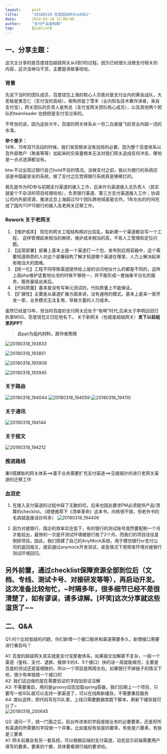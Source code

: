 ```yaml
---  
layout:     post   
title:      "20180318-百度超级网关从0到1"  
date:       2018-03-18 12:00:00  
author:     "支付产品架构群"  
tag:		[publish]   
--- 
```


## 一、分享主题：

这次主分享的是百度钱包超级网关从0到1的过程。因为已经很久没做支付相关的内容，这次没神马干货，主要是讲故事哈哈。

### 背景
 
先说下当时的团队成员，百度钱包上海的核心人员绝对是支付业内的黄金战队，大老板是里志仁（支付宝的高经），架构师是丁雪丰（业内知名技术著作译者，来自支付宝），网关团队的负责人是熊总（支付宝网关团队核心成员），以及其他两个团队的teamleader 也统统是支付宝过来的。   

不夸张的说，因为这些大牛，百度的网关体系从一穷二白直接飞跃至业内超一流的水准。   

**举个栗子：**    
14年、15年双11活动的时候，我们发现根本没有加班的必要，因为整个百度体系以及外部商户（聚美等等）加起来的交易量根本无法对我们网关造成任何冲击，哪怕是一点点涟漪都没有。   

btw.不过出现过银行自己hold不住的情况。没做支付之前，我以为银行的系统应该是中国最安全的系统，做了支付之后觉得银行系统真是够稀烂的。   

我先是作为RD参与前期支付渠道的接入工作，后来作为渠道接入总负责人（其实就是个干杂活的项目经理哈哈），负责银行渠道、第三方支付渠道接入工作；协调公司内外部资源，推进北京上海超过10个团队跨地域紧密合作，1年左右的时间完成了国内TOP15银行的接入及老网关迁移工作。   

### Rework 关于老网关 

1. 【维护成本】 现在的网关工程结构相对比较乱，每新建一个渠道都会写一个工程， 这样管理起来相当的麻烦，维护成本相当的高，不易人工管理和定位问题。  
2. 【运营部署】部署上基本上是一个渠道打一个包，发布到应用容器中，这个需要知道熟悉的人对这个部署结构了解才知道哪个渠道在哪里，人力上解决起来有相当大的困难。 
3. 【统一化】工程不同导致渠道提供给上层的访问地址什么的都是不同的，这样上层php维护这套地址池的时候不够统一，并不能形成一套抽象平台化的服务，服务量级出来后。
4. 【代码质量】基本是没有写单元测试的，代码质量上不能保证。 
5. 【扩展性】主要是从渠道扩展方面来讲，没有通用的模式，基本上是来一家开发一家，业务模式无法复用，导致大量的人力成本。   

虽然已经是13年，但当时百度的支付网关还处于“有啊”时代,后来太子李明远回归执掌MSG，百度钱包又归在他名下。
关于新网关（也就是超级网关）**发下以前组里的PPT**   

>**此ppt为组内材料，原作者熊照**

![20180318_193833](http://static.cocolian.cn/img/201803/20180318_193833.png)

![20180318_193851](http://static.cocolian.cn/img/201803/20180318_193851.png)

![20180318_193909](http://static.cocolian.cn/img/201803/20180318_193909.png)

![20180318_193945](http://static.cocolian.cn/img/201803/20180318_193945.png)

### 关于路由
![20180318_194044](http://static.cocolian.cn/img/201803/20180318_194044.png)
![20180318_194059](http://static.cocolian.cn/img/201803/20180318_194059.png)
![20180318_194110](http://static.cocolian.cn/img/201803/20180318_194110.png)
### 关于通讯
![20180318_194144](http://static.cocolian.cn/img/201803/20180318_194144.png)
### 关于报文
![20180318_194212](http://static.cocolian.cn/img/201803/20180318_194212.png)
### 推进路线
重0搭建新的网关体系==>基于业务需要扩充支付渠道==>见缝插针的进行老网关渠道的迁移工作 

### 血泪史
1. 在接入支付渠道的过程中踩了无数的坑，后来也因此要求PM必须提供产品/清算的checklist。（顺便推荐下《清单革命》这本书，内核很不错，但老外书的毛病就是废话炒鸡多）
![20180318_194406](http://static.cocolian.cn/img/201803/20180318_194406.png)

2. 因为对接银行，国企的效率实在低下，有的银行的测试账号竟然要配制一个月才能给出，最惨的一次是开测试环境被银行拖了2个月。而我们的项目往往是倒排项目。因此，我们搭建了自己的AnyMock系统，用于模仿银行or支付公司的返回报文，提前通过anymock开发测试，紧急情况下用预发环境对接银行测试环境回归。

另外前置，通过checklist保障资源全部到位后（文档、专线、测试卡号、对接研发等等），再启动开发。   
这次准备比较匆忙，~时隔多年，很多细节已经不是很清楚了，如有谬误，请多谅解。[坏笑]这次分享就这些湿货了~~   
---

## 二、Q&A

Q1:问个比较低级的问题，你们新增一个接口服务和渠道需要多久，新增接口需要进行重启吗？   

A1: 百度的超级网关其实就是支付宝那套体系，如果报文加解密不复杂，一般一个渠道（鉴权、支付、退款、接绑卡的4、5个接口）快的话一周就能做完，主要是百度的测试还是蛮细致的，所以一个项目是两周左右，如果银行不掉链子的情况下哈，很少有单独接一个接口的   
A2: 我们这边做的是在需要验证的字段加验证注解   
A3: 不需要重启，用的是groovy动态加载spring容器，我们后期上一个项目，只要写一些SQL就可以支持一家渠道了，可以在线刷新缓存，不需要重启服务   
A4: 类似这样，把代码写在SQL里，上线只需要数据库跑下脚本，刷新下缓存就可以了~   
![20180318_200645](http://static.cocolian.cn/img/201803/20180318_200645.png)

Q2: 请问一下，统一门面之后，前台传进来的字段是按业务的必要要素，还是将所有渠道的所需要的字段做一个并集，比如鉴权有些是四要素，有些是六要素，有些是三要素   
A1: 网关前置会有另一套系统，可以根据后端的支付渠道，动态显示前端需要用户填写的要素，要素的个数，具体要看银行端的要求哈。   
